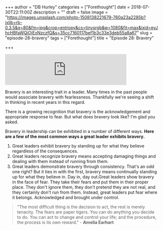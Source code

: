 +++
author = "DB Hurley"
categories = ["Forethought"]
date = 2018-07-30T22:11:00Z
description = ""
draft = false
image = "https://images.unsplash.com/photo-1508138221679-760a23a2285b?ixlib=rb-0.3.5&q=80&fm=jpg&crop=entropy&cs=tinysrgb&w=1080&fit=max&ixid=eyJhcHBfaWQiOjExNzczfQ&s=35cc7160117bef1b3c33e3deb55a8a67"
slug = "episode-28-bravery"
tags = ["Forethought"]
title = "Episode 28: Bravery"

+++


<iframe src="https://anchor.fm/forethought/embed/episodes/Episode-28-Bravery-e1vb5k" height="102px" width="400px" frameborder="0" scrolling="no"></iframe>

Bravery is an interesting trait in a leader. Many times in the past people would associate bravery with fearlessness. Thankfully we're seeing a shift in thinking in recent years in this regard.

There is a growing recognition that bravery is the acknowledgement and appropriate response to fear. But what does bravery look like? I'm glad you asked.

Bravery in leadership can be exhibited in a number of different ways. **Here are a few of the most common ways a great leader exhibits bravery.**

1. Great leaders exhibit bravery by standing up for what they believe regardless of the consequences.
2. Great leaders recognize bravery means accepting damaging things and dealing with them instead of running from them.
3. Great leaders demonstrate bravery through consistency. That's an odd one right? But it ties in with the first, bravery means continually standing up for what they believe in. Day in, day out.Great leaders show bravery in the face of fear. They take their fears and put them in their proper place. They don't ignore them, they don't pretend they are not real, and they certainly don't run from them. Instead, great leaders put fear where it belongs. Acknowledged and brought under control.

> "The most difficult thing is the decision to act, the rest is merely tenacity. The fears are paper tigers. You can do anything you decide to do. You can act to change and control your life; and the procedure, the process is its own reward." - **Amelia Earhart**

